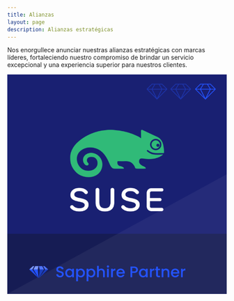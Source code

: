 ```yaml
---
title: Alianzas
layout: page
description: Alianzas estratégicas
---
```


Nos enorgullece anunciar nuestras alianzas estratégicas con marcas líderes, fortaleciendo nuestro compromiso de brindar un servicio excepcional y una experiencia superior para nuestros clientes.

![Suse One Saphire Partner](images/saphire_suse.png)
